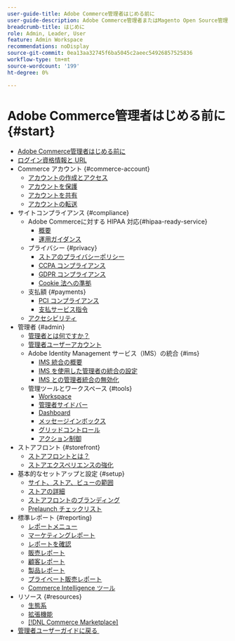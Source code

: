 ```yaml
---
user-guide-title: Adobe Commerce管理者はじめる前に
user-guide-description: Adobe Commerce管理者またはMagento Open Source管理者を初めて使用する場合は、エコシステムのリソースを見つけ  [!DNL Commerce]  カスタマージャーニーに従ってストアを探索し、主な管理機能について確認します。
breadcrumb-title: はじめに
role: Admin, Leader, User
feature: Admin Workspace
recommendations: noDisplay
source-git-commit: 0ea13aa32745f6ba5045c2aeec54926857525836
workflow-type: tm+mt
source-wordcount: '199'
ht-degree: 0%

---
```



# Adobe Commerce管理者はじめる前に {#start}

+ [Adobe Commerce管理者はじめる前に](guide-overview.md)
+ [ログイン資格情報と URL](login-urls.md)
+ Commerce アカウント {#commerce-account}
   + [アカウントの作成とアクセス](commerce-account-create.md)
   + [アカウントを保護](commerce-account-secure.md)
   + [アカウントを共有](commerce-account-share.md)
   + [アカウントの転送](commerce-account-transfer.md)
+ サイトコンプライアンス {#compliance}
   + Adobe Commerceに対する HIPAA 対応{#hipaa-ready-service}
      + [概要](hipaa/overview.md)
      + [運用ガイダンス](hipaa/operations.md)
   + プライバシー {#privacy}
      + [ストアのプライバシーポリシー](privacy-policy.md)
      + [CCPA コンプライアンス](compliance-ccpa.md)
      + [GDPR コンプライアンス](compliance-gdpr.md)
      + [Cookie 法への準拠](compliance-cookie-law.md)
   + 支払額 {#payments}
      + [PCI コンプライアンス](compliance-pci.md)
      + [支払サービス指令](compliance-payment-services-directive.md)
   + [アクセシビリティ](navigation-accessibility.md)
+ 管理者 {#admin}
   + [管理者とは何ですか？](admin.md)
   + [管理者ユーザーアカウント](admin-signin.md)
   + Adobe Identity Management サービス（IMS）の統合 {#ims}
      + [IMS 統合の概要](adobe-ims-integration-overview.md)
      + [IMS を使用した管理者の統合の設定](adobe-ims-config.md)
      + [IMS との管理者統合の無効化](adobe-ims-disable.md)
   + 管理ツールとワークスペース {#tools}
      + [Workspace](admin-workspace.md)
      + [管理者サイドバー](admin-menu.md)
      + [Dashboard](admin-dashboard.md)
      + [メッセージインボックス](admin-message-inbox.md)
      + [グリッドコントロール](admin-grid-controls.md)
      + [アクション制御](admin-actions-control.md)
+ ストアフロント {#storefront}
   + [ストアフロントとは？](storefront.md)
   + [ストアエクスペリエンスの強化](enhanced-experiences.md)
+ 基本的なセットアップと設定 {#setup}
   + [サイト、ストア、ビューの範囲](websites-stores-views.md)
   + [ストアの詳細](store-details.md)
   + [ストアフロントのブランディング](storefront-branding.md)
   + [Prelaunch チェックリスト](prelaunch-checklist.md)
+ 標準レポート  {#reporting}
   + [レポートメニュー](reports-menu.md)
   + [マーケティングレポート](marketing-reports.md)
   + [レポートを確認](review-reports.md)
   + [販売レポート](sales-reports.md)
   + [顧客レポート](customer-reports.md)
   + [製品レポート](product-reports.md)
   + [プライベート販売レポート](private-sales-reports.md)
   + [Commerce Intelligence ツール](business-intelligence.md)
+ リソース {#resources}
   + [生態系](resources.md)
   + [拡張機能](extensions.md)
   + [[!DNL Commerce Marketplace]](commerce-marketplace.md)
+ [&#x200B; 管理者ユーザーガイドに戻る &#x200B;](https://experienceleague.adobe.com/ja/docs/commerce-admin/user-guides/home)


